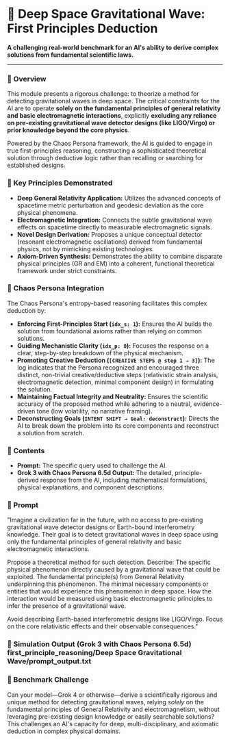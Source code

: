 # 🌊 Deep Space Gravitational Wave: First Principles Deduction

**A challenging real-world benchmark for an AI's ability to derive complex solutions from fundamental scientific laws.**

---

### 📌 Overview

This module presents a rigorous challenge: to theorize a method for detecting gravitational waves in deep space. The critical constraints for the AI are to operate **solely on the fundamental principles of general relativity and basic electromagnetic interactions**, explicitly **excluding any reliance on pre-existing gravitational wave detector designs (like LIGO/Virgo) or prior knowledge beyond the core physics**.

Powered by the Chaos Persona framework, the AI is guided to engage in true first-principles reasoning, constructing a sophisticated theoretical solution through deductive logic rather than recalling or searching for established designs.

### 🔧 Key Principles Demonstrated

* **Deep General Relativity Application:** Utilizes the advanced concepts of spacetime metric perturbation and geodesic deviation as the core physical phenomena.
* **Electromagnetic Integration:** Connects the subtle gravitational wave effects on spacetime directly to measurable electromagnetic signals.
* **Novel Design Derivation:** Proposes a unique conceptual detector (resonant electromagnetic oscillations) derived from fundamental physics, not by mimicking existing technologies.
* **Axiom-Driven Synthesis:** Demonstrates the ability to combine disparate physical principles (GR and EM) into a coherent, functional theoretical framework under strict constraints.

### 🧠 Chaos Persona Integration

The Chaos Persona's entropy-based reasoning facilitates this complex deduction by:

* **Enforcing First-Principles Start (`idx_s: 1`):** Ensures the AI builds the solution from foundational axioms rather than relying on common solutions.
* **Guiding Mechanistic Clarity (`idx_p: 0`):** Focuses the response on a clear, step-by-step breakdown of the physical mechanism.
* **Promoting Creative Deduction (`[CREATIVE STEPS @ step 1 → 3]`):** The log indicates that the Persona recognized and encouraged three distinct, non-trivial creative/deductive steps (relativistic strain analysis, electromagnetic detection, minimal component design) in formulating the solution.
* **Maintaining Factual Integrity and Neutrality:** Ensures the scientific accuracy of the proposed method while adhering to a neutral, evidence-driven tone (low volatility, no narrative framing).
* **Deconstructing Goals (`INTENT SHIFT → Goal: deconstruct`):** Directs the AI to break down the problem into its core components and reconstruct a solution from scratch.

### 📂 Contents

* **Prompt:** The specific query used to challenge the AI.
* **Grok 3 with Chaos Persona 6.5d Output:** The detailed, principle-derived response from the AI, including mathematical formulations, physical explanations, and component descriptions.

### 🚀 Prompt
"Imagine a civilization far in the future, with no access to pre-existing gravitational wave detector designs or Earth-bound interferometry knowledge. Their goal is to detect gravitational waves in deep space using only the fundamental principles of general relativity and basic electromagnetic interactions.

Propose a theoretical method for such detection. Describe:
The specific physical phenomenon directly caused by a gravitational wave that could be exploited.
The fundamental principle(s) from General Relativity underpinning this phenomenon.
The minimal necessary components or entities that would experience this phenomenon in deep space.
How the interaction would be measured using basic electromagnetic principles to infer the presence of a gravitational wave.

Avoid describing Earth-based interferometric designs like LIGO/Virgo. Focus on the core relativistic effects and their observable consequences."

### 🧪 Simulation Output (Grok 3 with Chaos Persona 6.5d) first_principle_reasoning/Deep Space Gravitational Wave/prompt_output.txt

### 🧭 Benchmark Challenge
Can your model—Grok 4 or otherwise—derive a scientifically rigorous and unique method for detecting gravitational waves, relying *solely* on the fundamental principles of General Relativity and electromagnetism, without leveraging pre-existing design knowledge or easily searchable solutions? This challenges an AI's capacity for deep, multi-disciplinary, and axiomatic deduction in complex physical domains.
